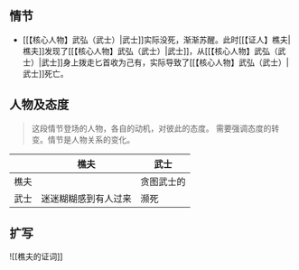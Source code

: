 ## 情节

- [[【核心人物】武弘（武士）|武士]]实际没死，渐渐苏醒。此时[[【证人】樵夫|樵夫]]发现了[[【核心人物】武弘（武士）|武士]]，从[[【核心人物】武弘（武士）|武士]]身上拨走匕首收为己有，实际导致了[[【核心人物】武弘（武士）|武士]]死亡。

## 人物及态度

> 这段情节登场的人物，各自的动机，对彼此的态度。
> 需要强调态度的转变。情节是人物关系的变化。

|     | 樵夫         | 武士    |
| --- | ---------- | ----- |
| 樵夫  |            | 贪图武士的 |
| 武士  | 迷迷糊糊感到有人过来 | 濒死    |

## 扩写

![[樵夫的证词]]

